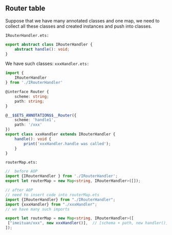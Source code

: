 ## Router table

Suppose that we have many annotated classes and one map, we need to collect all these classes and created instances and push into classes.

`IRouterHandler.ets:`
```ts
export abstract class IRouterHandler {
    abstract handle(): void;
}
```
We have such classes:
`xxxHandler.ets:`
```ts
import {
    IRouterHandler
} from './IRouterHandler'

@interface Router {
    scheme: string;
    path: string;
}

@__$$ETS_ANNOTATION$$__Router({
    scheme: 'handle1',
    path: '/xxx'
})
export class xxxHandler extends IRouterHandler {
    handle(): void {
        print('xxxHandler.handle was called');
    }
}
```

`routerMap.ets:`
```ts
//  before AOP
import {IRouterHandler } from './IRouterHandler';
export let routerMap = new Map<string, IRouterHandler>([]);

// after AOP
// need to insert code into routerMap.ets
import {IRouterHandler} from "./IRouterHandler";
import {xxxHandler} from "./xxxHandler";
// we have many such imports

export let routerMap = new Map<string, IRouterHandler>([
 ["imeituan/xxx", new xxxHandler()],  // [schema + path, new handler()]
]);
```

